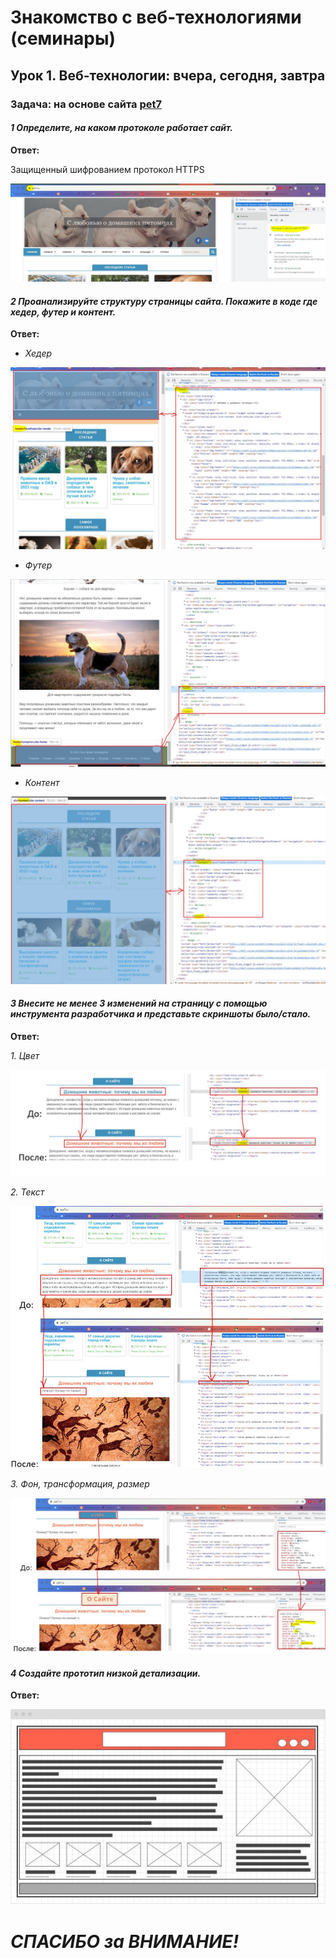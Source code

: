 # Знакомство с веб-технологиями (семинары)

## Урок 1. Веб-технологии: вчера, сегодня, завтра

### **Задача:** на основе сайта [pet7](https://pet7.ru/)

#### ***1 Определите, на каком протоколе работает сайт.***

**Ответ:**

Защищенный шифрованием протокол HTTPS

![1.jpg](1.jpg)

#### ***2 Проанализируйте структуру страницы сайта. Покажите в коде где хедер, футер и контент.***

**Ответ:**

* *Хедер*

![2.jpg](2.jpg)

* *Футер*

![4.jpg](4.jpg)

* *Контент*

![3.jpg](3.jpg)

#### ***3 Внесите не менее 3 изменений на страницу с помощью инструмента разработчика и представьте скриншоты было/стало.***

**Ответ:**

*1. Цвет*

![5.jpg](5.jpg)

*2. Текст*

![6.jpg](6.jpg)

*3. Фон, трансформация, размер*

![7.jpg](7.jpg)

#### ***4 Создайте прототип низкой детализации.***

**Ответ:**

![8.jpg](8.jpg)

# ***СПАСИБО за ВНИМАНИЕ!***